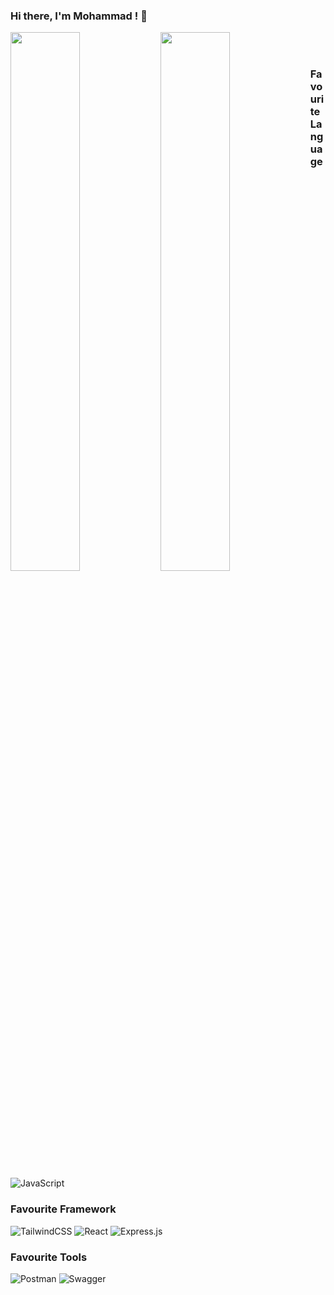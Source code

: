### Hi there, I'm Mohammad ! 👋
 
  <img align="left" width="47%" src="https://github-readme-stats.vercel.app/api?username=mhdph&show_icons=true&theme=radical"/>
    <img align="left" width="47%" src="https://github-readme-stats.vercel.app/api/top-langs/?username=Spartan051&layout=compact"/>
 <br>
 <br>
  <h3 style={margin-top: 20px;}>Favourite Language</h3>  
   
   ![JavaScript](https://img.shields.io/badge/javascript-%23323330.svg?style=for-the-badge&logo=javascript&logoColor=%23F7DF1E)
     
      
  ### Favourite Framework
  ![TailwindCSS](https://img.shields.io/badge/tailwindcss-%2338B2AC.svg?style=for-the-badge&logo=tailwind-css&logoColor=white)
  ![React](https://img.shields.io/badge/react-%2320232a.svg?style=for-the-badge&logo=react&logoColor=%2361DAFB)
  ![Express.js](https://img.shields.io/badge/express.js-%23404d59.svg?style=for-the-badge&logo=express&logoColor=%2361DAFB)
  
  ### Favourite Tools
  ![Postman](https://img.shields.io/badge/Postman-FF6C37?style=for-the-badge&logo=postman&logoColor=white)
  ![Swagger](https://img.shields.io/badge/-Swagger-%23Clojure?style=for-the-badge&logo=swagger&logoColor=white)
